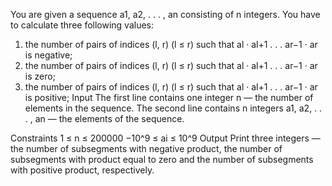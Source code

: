 You are given a sequence a1, a2, . . . , an consisting of n integers.
You have to calculate three following values:
1. the number of pairs of indices (l, r) (l ≤ r) such that al · al+1 . . . ar−1 · ar is negative;
2. the number of pairs of indices (l, r) (l ≤ r) such that al · al+1 . . . ar−1 · ar is zero;
3. the number of pairs of indices (l, r) (l ≤ r) such that al · al+1 . . . ar−1 · ar is positive;
Input
The first line contains one integer n — the number of elements in the sequence.
The second line contains n integers a1, a2, . . . , an — the elements of the sequence.

Constraints
1 ≤ n ≤ 200000
−10^9 ≤ ai ≤ 10^9
Output
Print three integers — the number of subsegments with negative product, the number of subsegments
with product equal to zero and the number of subsegments with positive product, respectively.